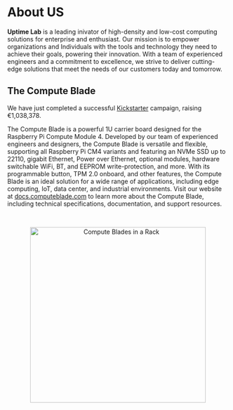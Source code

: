 # About US
**Uptime Lab** is a leading inivator of high-density and low-cost computing solutions for enterprise and enthusiast. Our mission is to empower organizations and Individuals with the tools and technology they need to achieve their goals, powering their innovation. With a team of experienced engineers and a commitment to excellence, we strive to deliver cutting-edge solutions that meet the needs of our customers today and tomorrow.

## The Compute Blade

We have just completed a successful [Kickstarter](https://www.kickstarter.com/projects/uptimelab/compute-blade/) campaign, raising €1,038,378.

The Compute Blade is a powerful 1U carrier board designed for the Raspberry Pi Compute Module 4. Developed by our team of experienced engineers and designers, the Compute Blade is versatile and flexible, supporting all Raspberry Pi CM4 variants and featuring an NVMe SSD up to 22110, gigabit Ethernet, Power over Ethernet, optional modules, hardware switchable WiFi, BT, and EEPROM write-protection, and more. With its programmable button, TPM 2.0 onboard, and other features, the Compute Blade is an ideal solution for a wide range of applications, including edge computing, IoT, data center, and industrial environments. Visit our website at [docs.computeblade.com](https://docs.computeblade.com/) to learn more about the Compute Blade, including technical specifications, documentation, and support resources.
<div align="center">
  <br />
  <p>
    <img src="https://uptime.industries/wp-content/uploads/2023/12/Compute-Blades.png" height="400" alt="Compute Blades in a Rack" />
  </p>
</div>
